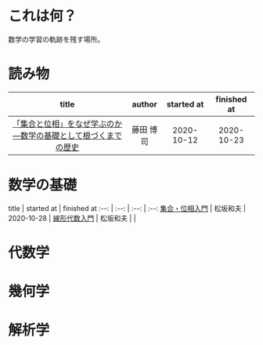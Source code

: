 
# これは何？
数学の学習の軌跡を残す場所。

# 読み物

title | author |  started at | finished at
:--: | :--: | :--: | :--:
[「集合と位相」をなぜ学ぶのか ―数学の基礎として根づくまでの歴史](https://gihyo.jp/book/2018/978-4-7741-9612-1) | 藤田 博司 | 2020-10-12 | 2020-10-23

# 数学の基礎

title | started at | finished at
:--: | :--: | :--: | :--:
[集合・位相入門](https://www.iwanami.co.jp/book/b265402.html) | 松坂和夫 | 2020-10-28 |
[線形代数入門](https://www.iwanami.co.jp/book/b265431.html) | 松坂和夫 |  |

# 代数学

# 幾何学

# 解析学
